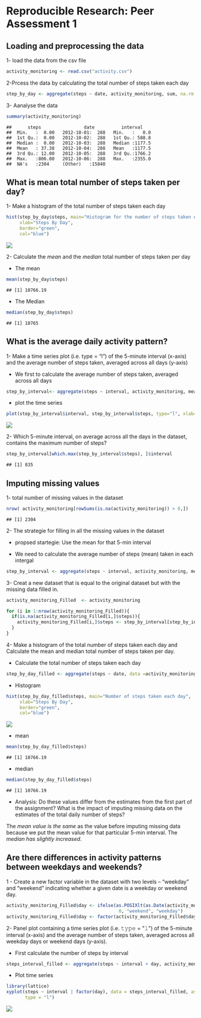 # Reproducible Research: Peer Assessment 1


## Loading and preprocessing the data


1- load the data from the csv file

```r
activity_monitoring <- read.csv("activity.csv")
```

2-Prcess the data by calculating the total number of steps taken each day


```r
step_by_day <- aggregate(steps ~ date, activity_monitoring, sum, na.rm =TRUE)
```

3- Aanalyse the data


```r
summary(activity_monitoring)
```

```
##      steps                date          interval     
##  Min.   :  0.00   2012-10-01:  288   Min.   :   0.0  
##  1st Qu.:  0.00   2012-10-02:  288   1st Qu.: 588.8  
##  Median :  0.00   2012-10-03:  288   Median :1177.5  
##  Mean   : 37.38   2012-10-04:  288   Mean   :1177.5  
##  3rd Qu.: 12.00   2012-10-05:  288   3rd Qu.:1766.2  
##  Max.   :806.00   2012-10-06:  288   Max.   :2355.0  
##  NA's   :2304     (Other)   :15840
```

## What is mean total number of steps taken per day?

1- Make a histogram of the total number of steps taken each day


```r
hist(step_by_day$steps, main="Histogram for the number of steps taken each day", 
     xlab="Steps By Day", 
     border="green", 
     col="blue")
```

![](PA1_template_files/figure-html/unnamed-chunk-4-1.png)<!-- -->

2- Calculate the *mean* and the *median* total number of steps taken per day

- The mean


```r
mean(step_by_day$steps)
```

```
## [1] 10766.19
```
- The Median


```r
median(step_by_day$steps)
```

```
## [1] 10765
```

## What is the average daily activity pattern?

1- Make a time series plot (i.e. type = “l”) of the 5-minute interval (x-axis) and the average number of steps taken, averaged across all days (y-axis)

- We first to calculate the average number of steps taken, averaged across all days


```r
step_by_interval<- aggregate(steps ~ interval, activity_monitoring, mean, na.rm =TRUE)
```

- plot the time series


```r
plot(step_by_interval$interval, step_by_interval$steps, type="l", xlab= "the 5-minute interval", ylab= "the average number of steps", col="blue" , lwd=2)
```

![](PA1_template_files/figure-html/unnamed-chunk-8-1.png)<!-- -->

2- Which 5-minute interval, on average across all the days in the dataset, contains the maximum number of steps?


```r
step_by_interval[which.max(step_by_interval$steps), ]$interval
```

```
## [1] 835
```

## Imputing missing values

1- total number of missing values in the dataset


```r
nrow( activity_monitoring[rowSums(is.na(activity_monitoring)) > 0,])
```

```
## [1] 2304
```

2- The strategie for filling in all the missing values in the dataset

- propsed startegie: Use the mean for that 5-min interval

- We need to calculate the average number of steps (mean) taken in each intergal


```r
step_by_interval <- aggregate(steps ~ interval, activity_monitoring, mean, na.rm =TRUE)
```

3- Creat a new dataset that is equal to the original dataset but with the missing data filled in.


```r
activity_monitoring_Filled  <- activity_monitoring

for (i in 1:nrow(activity_monitoring_Filled)){
  if(is.na(activity_monitoring_Filled[i,]$steps)){
    activity_monitoring_Filled[i,]$steps <- step_by_interval[step_by_interval$interval==activity_monitoring_Filled[i,]$interval,]$steps
  }
}
```

4- Make a histogram of the total number of steps taken each day and Calculate the mean and median total number of steps taken per day.

- Calculate the total number of steps taken each day


```r
step_by_day_filled <- aggregate(steps ~ date, data =activity_monitoring_Filled, sum)
```

- Histogram


```r
hist(step_by_day_filled$steps, main="Number of steps taken each day", 
     xlab="Steps By Day", 
     border="green", 
     col="blue")
```

![](PA1_template_files/figure-html/unnamed-chunk-14-1.png)<!-- -->

- mean


```r
mean(step_by_day_filled$steps)
```

```
## [1] 10766.19
```

- median


```r
median(step_by_day_filled$steps)
```

```
## [1] 10766.19
```

- Analysis: Do these values differ from the estimates from the first part of the assignment? What is the impact of imputing missing data on the estimates of the total daily number of steps?

The *mean value is the same* as the value before imputing missing data because we put the mean value for that particular 5-min interval. The *median has slightly increased*.


## Are there differences in activity patterns between weekdays and weekends?

1 - Create a new factor variable in the dataset with two levels – “weekday” and “weekend” indicating whether a given date is a weekday or weekend day.


```r
activity_monitoring_Filled$day <- ifelse(as.POSIXlt(as.Date(activity_monitoring_Filled$date))$wday%%6 == 
                                          0, "weekend", "weekday")
activity_monitoring_Filled$day <- factor(activity_monitoring_Filled$day, levels = c("weekday", "weekend"))
```

2- Panel plot containing a time series plot (i.e. 𝚝𝚢𝚙𝚎 = "𝚕") of the 5-minute interval (x-axis) and the average number of steps taken, averaged across all weekday days or weekend days (y-axis).

- First calculate the number of steps by interval 


```r
steps_interval_filled <- aggregate(steps ~ interval + day, activity_monitoring_Filled, mean)
```

- Plot time series


```r
library(lattice)
xyplot(steps ~ interval | factor(day), data = steps_interval_filled, aspect = 1/2, 
       type = "l")
```

![](PA1_template_files/figure-html/unnamed-chunk-19-1.png)<!-- -->

